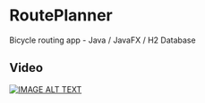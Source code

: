 # RoutePlanner
Bicycle routing app - Java / JavaFX / H2 Database

## Video

[![IMAGE ALT TEXT](http://img.youtube.com/vi/ms9pbfGjXt4/0.jpg)](http://www.youtube.com/watch?v=ms9pbfGjXt4 "Video Title")
